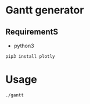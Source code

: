 # Gantt generator

## RequirementS

* python3

```
pip3 install plotly
```

# Usage

```
./gantt
```
